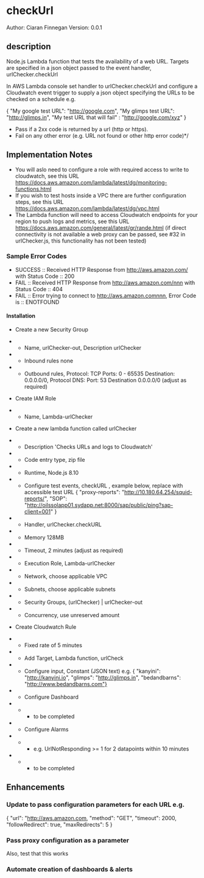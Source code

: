 # checkUrl

Author:  Ciaran Finnegan
Version: 0.0.1

## description
Node.js Lambda function that tests the availability of a web URL. Targets are specified in a json object passed to the event handler, urlChecker.checkUrl

In AWS Lambda console set handler to urlChecker.checkUrl and configure a Cloudwatch event trigger 
to supply a json object specifying the URLs to be checked on a schedule e.g. 

{
  "My google test URL": "http://google.com",
  "My glimps test URL": "http://glimps.in",
  "My test URL that will fail" : "http://google.com/xyz"
}

* Pass if a 2xx code is returned by a url (http or https).
* Fail on any other error (e.g. URL not found or other http error code)*/

## Implementation Notes

* You will aslo need to configure a role with required access to write to cloudwatch, see this URL <https://docs.aws.amazon.com/lambda/latest/dg/monitoring-functions.html>
* If you wish to test hosts inside a VPC there are further configuration steps, see this URL <https://docs.aws.amazon.com/lambda/latest/dg/vpc.html>
* The Lambda function will need to access Cloudwatch endpoints for your region to push logs and metrics, see this URL <https://docs.aws.amazon.com/general/latest/gr/rande.html> (if direct connectivity is not available a web proxy can be passed, see #32 in urlChecker.js, this functionality has not been tested)


### Sample Error Codes

* SUCCESS :: Received HTTP Response from http://aws.amazon.com/ with Status Code :: 200
* FAIL :: Received HTTP Response from http://aws.amazon.com/nnn with Status Code :: 404
* FAIL :: Error trying to connect to http://aws.amazon.comnnn, Error Code is :: ENOTFOUND




#### Installation

* Create a new Security Group
* * Name, urlChecker-out, Description urlChecker
* * Inbound rules none
* * Outbound rules, Protocol: TCP Ports: 0 - 65535 Destination: 0.0.0.0/0, Protocol DNS: Port: 53 Destination 0.0.0.0/0 (adjust as required)
* Create IAM Role
* * Name, Lambda-urlChecker
* Create a new lambda function called urlChecker
* * Description 'Checks URLs and logs to Cloudwatch'
* * Code entry type, zip file
* * Runtime, Node.js 8.10
* * Configure test events, checkURL
, example below, replace with accessible test URL
{
  "proxy-reports": "http://10.180.64.254/squid-reports/",
  "SOP": "http://oilssolapp01.sydapp.net:8000/sap/public/ping?sap-client=001"
}

* * Handler, urlChecker.checkURL
* * Memory 128MB
* * Timeout, 2 minutes (adjust as required)
* * Execution Role, Lambda-urlChecker
* * Network, choose applicable VPC
* * Subnets, choose applicable subnets
* * Security Groups,  (urlChecker) | urlChecker-out
* * Concurrency, use unreserved amount
* Create Cloudwatch Rule
* * Fixed rate of 5 minutes
* * Add Target, Lambda function, urlCheck
* * Configure input, Constant (JSON text)
 e.g. {   "kanyini": "http://kanyini.io",   "glimps": "http://glimps.in", "bedandbarns": "http://www.bedandbarns.com"}
* * Configure Dashboard
* * * to be completed
* * Configure Alarms
* * * e.g. UrlNotResponding >= 1 for 2 datapoints within 10 minutes
* * * to be completed

## Enhancements

### Update to pass configuration parameters for each URL e.g. 
{
    "url": "http://aws.amazon.com,
    "method": "GET",
    "timeout": 2000,
    "followRedirect": true,
    "maxRedirects": 5
}

### Pass proxy configuration as a parameter
Also, test that this works

### Automate creation of dashboards & alerts
